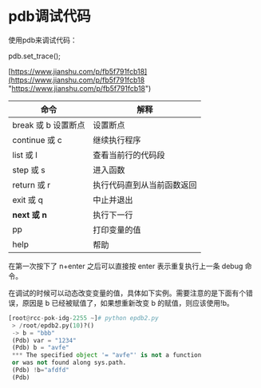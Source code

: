 # pdb调试代码

使用pdb来调试代码：

pdb.set\_trace();

[https://www.jianshu.com/p/fb5f791fcb18](https://www.jianshu.com/p/fb5f791fcb18 "https://www.jianshu.com/p/fb5f791fcb18")

| 命令             | 解释            |
| -------------- | ------------- |
| break 或 b 设置断点 | 设置断点          |
| continue 或 c   | 继续执行程序        |
| list 或 l       | 查看当前行的代码段     |
| step 或 s       | 进入函数          |
| return 或 r     | 执行代码直到从当前函数返回 |
| exit 或 q       | 中止并退出         |
| **next 或 n**   | 执行下一行         |
| pp             | 打印变量的值        |
| help           | 帮助            |

在第一次按下了 n+enter 之后可以直接按 enter 表示重复执行上一条 debug 命令。

在调试的时候可以动态改变变量的值，具体如下实例。需要注意的是下面有个错误，原因是 b 已经被赋值了，如果想重新改变 b 的赋值，则应该使用!b。

```python
[root@rcc-pok-idg-2255 ~]# python epdb2.py 
 > /root/epdb2.py(10)?() 
 -> b = "bbb"
 (Pdb) var = "1234"
 (Pdb) b = "avfe"
 *** The specified object '= "avfe"' is not a function 
 or was not found along sys.path. 
 (Pdb) !b="afdfd"
 (Pdb)
```
